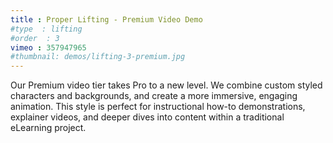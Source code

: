 ```yaml
---
title : Proper Lifting - Premium Video Demo
#type  : lifting
#order  : 3
vimeo : 357947965
#thumbnail: demos/lifting-3-premium.jpg
---
```

Our Premium video tier takes Pro to a new level. We combine custom styled characters and backgrounds, and create a more immersive, engaging animation. This style is perfect for instructional how-to demonstrations, explainer videos, and deeper dives into content within a traditional eLearning project.